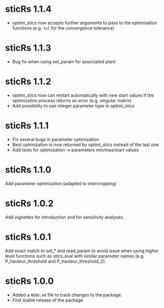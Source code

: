 # sticRs 1.1.4

* optimi_stics now accepts further arguments to pass to the optimisation functions (e.g. `tol` for the convergence tolerance)

# sticRs 1.1.3

* Bug fix when using set_param for associated plant

# sticRs 1.1.2

* optimi_stics now can restart automatically with new start values if the optimization process returns an error (e.g. singular matrix)  
* Add possibility to use integer parameter type in optimi_stics

# sticRs 1.1.1

* Fix several bugs in parameter optimization
* Best optimization is now returned by optimi_stics instead of the last one
* Add tests for optimization -> parameters min/max/start values

# sticRs 1.1.0
Add parameter optimization (adapted to intercropping)

# sticRs 1.0.2
Add vignettes for introduction and for sensitivity analyses.

# sticRs 1.0.1

Add exact match to set_* and read_param to avoid issue when using higher level functions such as stics_eval with similar parameter names (e.g. P_hauteur_threshold and P_hauteur_threshold_2).

# sticRs 1.0.0

* Added a `NEWS.md` file to track changes to the package.
* First stable release of the package

